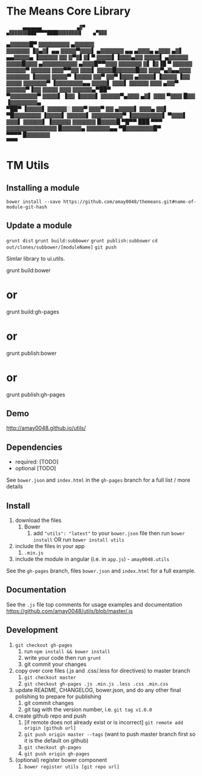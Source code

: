 # The Means Core Library

          ▄▄▄▄▄▄▄             ▄▓▀                                               
    ▄▓▓▓▓▓▓▓███▀▀▀▀████▓▓▓▓▓▓▓▓▌    ▄▀▓▓▓                                       
  ▄▓▓▓▓▓█▀             ▓▓▓▓▓▓▓▓   ▄▓▓▓▓▓                                        
 ▓▓▓▓▓▓  ▐▓▄▓▌   ▄▄   ▓▓▓▓▀▓▓▓▌ ▄▓▓▓▓▓▓     ▄▄     ▄▓▓▓▄    ▄▓▓▓  ▄▓▌   ▄▄▓▓▓▓▄ 
▐▓▓▓▓▓   ▓▓ ▓▀▓▌▓▌▀  ▓▓▓▓▌▐▓▓▓▄▓▓ ▓▓▓▓▌  ▄▓▓▓▓▓  ▓▓▓▓█▓▓▓ ▄▓▓▓▓▓▓▓▓▓  ▄▓▓▓█▀▀▓▓▓
▓▓▓▓▓▓   ▓▌▐▓▐█ ▀   ▓▓▓▓▓ ▓▓▓▓▓▀ ▓▓▓▓▓  ▓▓▓▀▀▓▓ ▓▓▓▌  ▓▓▓▓█▓▓▓▓▓█▓▓  ▓▓▓▀▄▓▄▄▓▓▓
▓▓▓▓▓▓             ▐▓▓▓▓  ▓▓▓▓▀ ▐▓▓▓▓  ▓▓▀  ▓▓▀▐▓▓▓ ▄▓▓▓▓▌▐▓▓▓▓ ▐▓▓ ▓▓▓▓ ▓▓▓▓▓▓▀
▐▓▓▓▓▓▓▓▄▄         ▓▓▓▓▌  ▓▓▓▌  ▓▓▓▓▓ ▓▓▓ ▄▓▓▀  ▓▓▓▓▓▀▐▓▓ ▓▓▓▓  ▓▓▓ ▓▓▓▓▓▄▀██▀  
 ▀▓▓▓▓▓▓▓▀         ▓▓▓▓▌  ▐▓▓  ▐▓▓▓▓▌ ▓▓▓▓▓▀▄▓▓▓ ▄▓▌  ▓▓▓ ▀▓▓▓  █▓▓ ▐▓▓▓▓▓▓▓▄   
    ▀██▀          ▐▓▓▓▓▌       ▓▓▓▓▓░ ▓▓▓▀  ▓▓▓▀ ▓▓ ▄▓▓▓▓▌ ▓▓▓▄  ▓▓▌  ▀█▓▓▓▓▓▓▓ 
                  ▐▓▓▓▓▌       ▓▓▓▓▓▌ ▓▓▓▓▓▓▓▓▀ ▐▓▓▓▓▓▓▓▓▌ ▀▓▓▓▌ ▓▓▓▌     ▓▓▓▓▓▌
                  ▐▓▓▓▓▓       ▓▓▓▓▓▓  █▓▓▓▓█    ▀█▀▀  ███  ▀▀▀   ▓▓▓▓▓▓▓▓▓▓▓▓▓ 
                   █▓▓▓▓▓▄      ▓▓▓▓▓▓▄▄                           ▀█▓▓▓▓▓▓▓█▀  
                     ▀▀▀▀        █▓▓▓▓▓▓                                        
                                   ▀▀▀                                          

# TM Utils

## Installing a module
`bower install --save https://github.com/amay0048/themeans.git#name-of-module-git-hash`

## Update a module
`grunt dist`
`grunt build:subbower`
`grunt publish:subbower`
`cd out/clones/subbower/[moduleName]`
`git push`


Simlar library to ui.utils.

grunt build:bower
# or
grunt build:gh-pages
# or
grunt publish:bower
# or
grunt publish:gh-pages

## Demo
http://amay0048.github.io/utils/

## Dependencies
- required:
	[TODO]
- optional
	[TODO]

See `bower.json` and `index.html` in the `gh-pages` branch for a full list / more details

## Install
1. download the files
	1. Bower
		1. add `"utils": "latest"` to your `bower.json` file then run `bower install` OR run `bower install utils`
2. include the files in your app
	1. `.min.js`
3. include the module in angular (i.e. in `app.js`) - `amay0048.utils`

See the `gh-pages` branch, files `bower.json` and `index.html` for a full example.


## Documentation
See the `.js` file top comments for usage examples and documentation
https://github.com/amay0048/utils/blob/master/.js


## Development

1. `git checkout gh-pages`
	1. run `npm install && bower install`
	2. write your code then run `grunt`
	3. git commit your changes
2. copy over core files (.js and .css/.less for directives) to master branch
	1. `git checkout master`
	2. `git checkout gh-pages .js .min.js .less .css .min.css`
3. update README, CHANGELOG, bower.json, and do any other final polishing to prepare for publishing
	1. git commit changes
	2. git tag with the version number, i.e. `git tag v1.0.0`
4. create github repo and push
	1. [if remote does not already exist or is incorrect] `git remote add origin [github url]`
	2. `git push origin master --tags` (want to push master branch first so it is the default on github)
	3. `git checkout gh-pages`
	4. `git push origin gh-pages`
5. (optional) register bower component
	1. `bower register utils [git repo url]`
